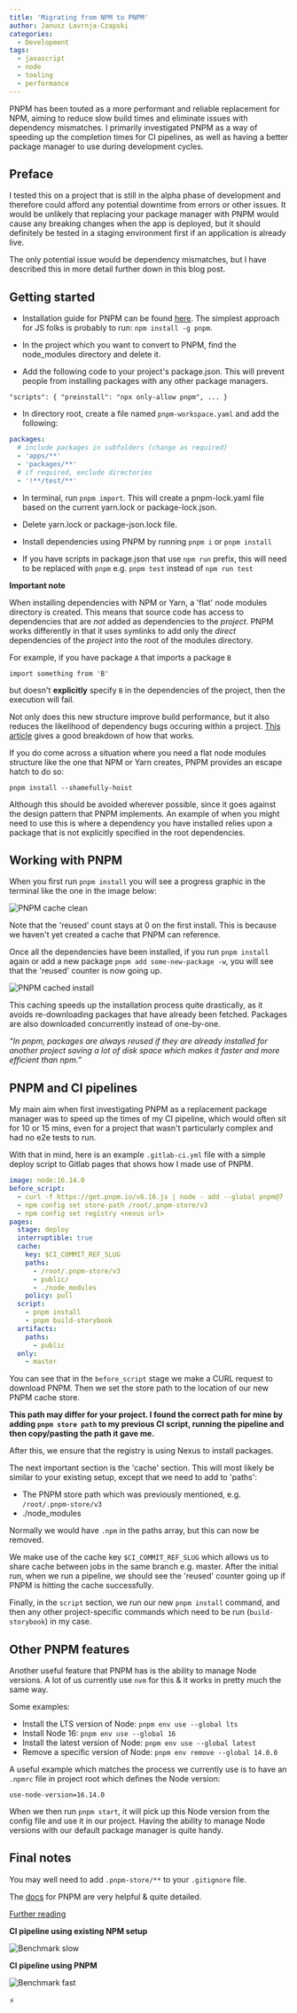 ```yaml
---
title: 'Migrating from NPM to PNPM'
author: Janusz Lavrnja-Czapski
categories:
  - Development
tags:
  - javascript
  - node
  - tooling
  - performance
---
```


PNPM has been touted as a more performant and reliable replacement for NPM, aiming to reduce slow build times and eliminate issues with dependency mismatches.
I primarily investigated PNPM as a way of speeding up the completion times for CI pipelines, as well as having a better package manager to use during development cycles.

## Preface

I tested this on a project that is still in the alpha phase of development and therefore could afford any potential downtime from errors or other issues. It would be unlikely that replacing your package manager with PNPM would cause any breaking changes when the app is deployed, but it should definitely be tested in a staging environment first if an application is already live.

The only potential issue would be dependency mismatches, but I have described this in more detail further down in this blog post.

## Getting started

- Installation guide for PNPM can be found [here](https://pnpm.io/installation). The simplest approach for JS folks is probably to run: `npm install -g pnpm`.

- In the project which you want to convert to PNPM, find the node_modules directory and delete it.

- Add the following code to your project's package.json. This will prevent people from installing packages with any other package managers.

`"scripts": { "preinstall": "npx only-allow pnpm", ... }`

- In directory root, create a file named `pnpm-workspace.yaml` and add the following:

```yaml
packages:
  # include packages in subfolders (change as required)
  - 'apps/**'
  - 'packages/**'
  # if required, exclude directories
  - '!**/test/**'
```

- In terminal, run `pnpm import`. This will create a pnpm-lock.yaml file based on the current yarn.lock or package-lock.json.

- Delete yarn.lock or package-json.lock file.

- Install dependencies using PNPM by running `pnpm i` or `pnpm install`

- If you have scripts in package.json that use `npm run` prefix, this will need to be replaced with `pnpm` e.g. `pnpm test` instead of `npm run test`

**Important note**

When installing dependencies with NPM or Yarn, a 'flat' node modules directory is created. This means that source code has access to dependencies that are _not_ added as dependencies to the _project_. PNPM works differently in that it uses symlinks to add only the _direct_ dependencies of the _project_ into the root of the modules directory.

For example, if you have package `A` that imports a package `B`

`import something from 'B'`

but doesn't **explicitly** specify `B` in the dependencies of the project, then the execution will fail.

Not only does this new structure improve build performance, but it also reduces the likelihood of dependency bugs occuring within a project. [This article](https://www.kochan.io/nodejs/pnpms-strictness-helps-to-avoid-silly-bugs.html) gives a good breakdown of how that works.

If you do come across a situation where you need a flat node modules structure like the one that NPM or Yarn creates, PNPM provides an escape hatch to do so:

`pnpm install --shamefully-hoist`

Although this should be avoided wherever possible, since it goes against the design pattern that PNPM implements. An example of when you might need to use this is where a dependency you have installed relies upon a package that is not explicitly specified in the root dependencies.

## Working with PNPM

When you first run `pnpm install` you will see a progress graphic in the terminal like the one in the image below:

![PNPM cache clean](../../assets/images/2022-11-17-migrate-npm/pnpm-clean.PNG)

Note that the 'reused' count stays at 0 on the first install. This is because we haven't yet created a cache that PNPM can reference.

Once all the dependencies have been installed, if you run `pnpm install` again or add a new package `pnpm add some-new-package -w`, you will see that the 'reused' counter is now going up.

![PNPM cached install](assets/images/2022-11-17-migrate-npm/pnpm-cached.PNG)

This caching speeds up the installation process quite drastically, as it avoids re-downloading packages that have already been fetched. Packages are also downloaded concurrently instead of one-by-one.

_“In pnpm, packages are always reused if they are already installed for another project saving a lot of disk space which makes it faster and more efficient than npm.”_

## PNPM and CI pipelines

My main aim when first investigating PNPM as a replacement package manager was to speed up the times of my CI pipeline, which would often sit for 10 or 15 mins, even for a project that wasn't particularly complex and had no e2e tests to run.

With that in mind, here is an example `.gitlab-ci.yml` file with a simple deploy script to Gitlab pages that shows how I made use of PNPM.

```yaml
image: node:16.14.0
before_script:
  - curl -f https://get.pnpm.io/v6.16.js | node - add --global pnpm@7
  - npm config set store-path /root/.pnpm-store/v3
  - npm config set registry <nexus url>
pages:
  stage: deploy
  interruptible: true
  cache:
    key: $CI_COMMIT_REF_SLUG
    paths:
      - /root/.pnpm-store/v3
      - public/
      - ./node_modules
    policy: pull
  script:
    - pnpm install
    - pnpm build-storybook
  artifacts:
    paths:
      - public
  only:
    - master
```

You can see that in the `before_script` stage we make a CURL request to download PNPM. Then we set the store path to the location of our new PNPM cache store.

**This path may differ for your project. I found the correct path for mine by adding `pnpm store path` to my previous CI script, running the pipeline and then copy/pasting the path it gave me.**

After this, we ensure that the registry is using Nexus to install packages.

The next important section is the 'cache' section. This will most likely be similar to your existing setup, except that we need to add to 'paths':

- The PNPM store path which was previously mentioned, e.g. `/root/.pnpm-store/v3`
- ./node_modules

Normally we would have `.npm` in the paths array, but this can now be removed.

We make use of the cache key `$CI_COMMIT_REF_SLUG` which allows us to share cache between jobs in the same branch e.g. master. After the initial run, when we run a pipeline, we should see the 'reused' counter going up if PNPM is hitting the cache successfully.

Finally, in the `script` section, we run our new `pnpm install` command, and then any other project-specific commands which need to be run (`build-storybook`) in my case.

## Other PNPM features

Another useful feature that PNPM has is the ability to manage Node versions. A lot of us currently use `nvm` for this & it works in pretty much the same way.

Some examples:

- Install the LTS version of Node: `pnpm env use --global lts`
- Install Node 16: `pnpm env use --global 16`
- Install the latest version of Node: `pnpm env use --global latest`
- Remove a specific version of Node: `pnpm env remove --global 14.0.0`

A useful example which matches the process we currently use is to have an `.npmrc` file in project root which defines the Node version:

```
use-node-version=16.14.0

```

When we then run `pnpm start`, it will pick up this Node version from the config file and use it in our project. Having the ability to manage Node versions with our default package manager is quite handy.

## Final notes

You may well need to add `.pnpm-store/**` to your `.gitignore` file.

The [docs](https://pnpm.io/motivation) for PNPM are very helpful & quite detailed.

[Further reading](https://blog.bitsrc.io/pnpm-javascript-package-manager-4b5abd59dc9)

**CI pipeline using existing NPM setup**

![Benchmark slow](assets/images/2022-11-17-migrate-npm/benchmark-slow.PNG)

**CI pipeline using PNPM**

![Benchmark fast](assets/images/2022-11-17-migrate-npm/benchmark-fast.PNG)

⚡
